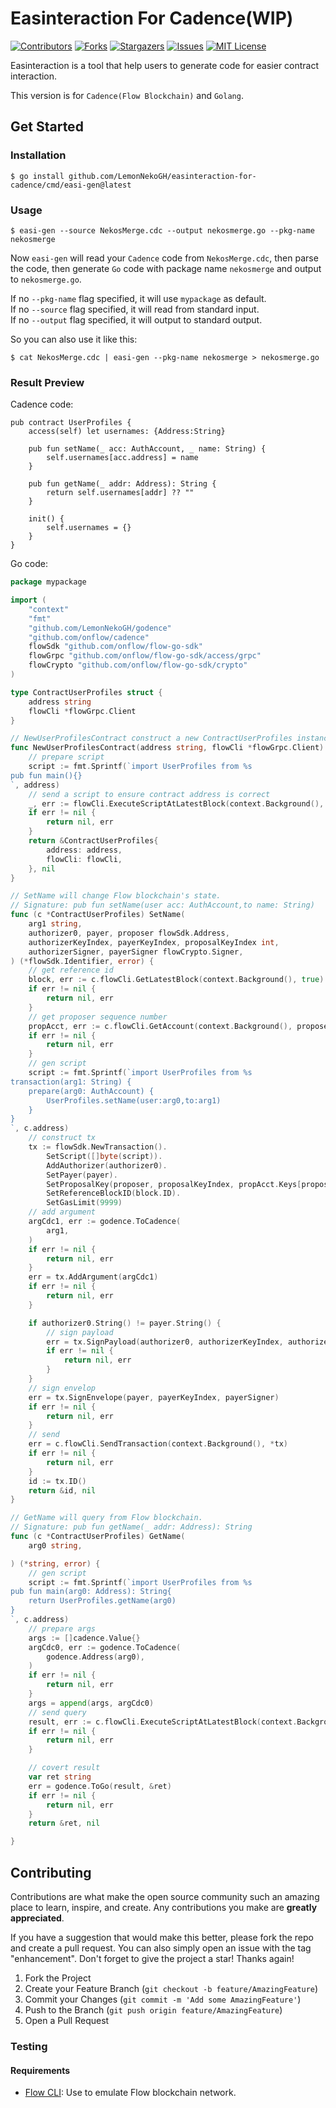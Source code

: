 # Easinteraction For Cadence(WIP)
[![Contributors][contributors-shield]][contributors-url]
[![Forks][forks-shield]][forks-url]
[![Stargazers][stars-shield]][stars-url]
[![Issues][issues-shield]][issues-url]
[![MIT License][license-shield]][license-url]

Easinteraction is a tool that help users to generate code for easier contract interaction.

This version is for `Cadence(Flow Blockchain)` and `Golang`.
## Get Started
### Installation
```shell
$ go install github.com/LemonNekoGH/easinteraction-for-cadence/cmd/easi-gen@latest
```
### Usage
```shell
$ easi-gen --source NekosMerge.cdc --output nekosmerge.go --pkg-name nekosmerge
```
Now `easi-gen` will read your `Cadence` code from `NekosMerge.cdc`, then parse the code, then generate `Go` code with package name `nekosmerge` and output to `nekosmerge.go`. 

If no `--pkg-name` flag specified, it will use `mypackage` as default.  
If no `--source` flag specified, it will read from standard input.  
If no `--output` flag specified, it will output to standard output.

So you can also use it like this:
```shell
$ cat NekosMerge.cdc | easi-gen --pkg-name nekosmerge > nekosmerge.go
```

### Result Preview
Cadence code:
```cadence
pub contract UserProfiles {
    access(self) let usernames: {Address:String}

    pub fun setName(_ acc: AuthAccount, _ name: String) {
        self.usernames[acc.address] = name
    }

    pub fun getName(_ addr: Address): String {
        return self.usernames[addr] ?? ""
    }

    init() {
        self.usernames = {}
    }
}
```
Go code:

```go
package mypackage

import (
	"context"
	"fmt"
	"github.com/LemonNekoGH/godence"
	"github.com/onflow/cadence"
	flowSdk "github.com/onflow/flow-go-sdk"
	flowGrpc "github.com/onflow/flow-go-sdk/access/grpc"
	flowCrypto "github.com/onflow/flow-go-sdk/crypto"
)

type ContractUserProfiles struct {
	address string
	flowCli *flowGrpc.Client
}

// NewUserProfilesContract construct a new ContractUserProfiles instance.
func NewUserProfilesContract(address string, flowCli *flowGrpc.Client) (*ContractUserProfiles, error) {
	// prepare script
	script := fmt.Sprintf(`import UserProfiles from %s
pub fun main(){}
`, address)
	// send a script to ensure contract address is correct
	_, err := flowCli.ExecuteScriptAtLatestBlock(context.Background(), []byte(script), nil)
	if err != nil {
		return nil, err
	}
	return &ContractUserProfiles{
		address: address,
		flowCli: flowCli,
	}, nil
}

// SetName will change Flow blockchain's state.
// Signature: pub fun setName(user acc: AuthAccount,to name: String)
func (c *ContractUserProfiles) SetName(
	arg1 string,
	authorizer0, payer, proposer flowSdk.Address,
	authorizerKeyIndex, payerKeyIndex, proposalKeyIndex int,
	authorizerSigner, payerSigner flowCrypto.Signer,
) (*flowSdk.Identifier, error) {
	// get reference id
	block, err := c.flowCli.GetLatestBlock(context.Background(), true)
	if err != nil {
		return nil, err
	}
	// get proposer sequence number
	propAcct, err := c.flowCli.GetAccount(context.Background(), proposer)
	if err != nil {
		return nil, err
	}
	// gen script
	script := fmt.Sprintf(`import UserProfiles from %s
transaction(arg1: String) {
    prepare(arg0: AuthAccount) {
        UserProfiles.setName(user:arg0,to:arg1)
    }
}
`, c.address)
	// construct tx
	tx := flowSdk.NewTransaction().
		SetScript([]byte(script)).
		AddAuthorizer(authorizer0).
		SetPayer(payer).
		SetProposalKey(proposer, proposalKeyIndex, propAcct.Keys[proposalKeyIndex].SequenceNumber).
		SetReferenceBlockID(block.ID).
		SetGasLimit(9999)
	// add argument
	argCdc1, err := godence.ToCadence(
		arg1,
	)
	if err != nil {
		return nil, err
	}
	err = tx.AddArgument(argCdc1)
	if err != nil {
		return nil, err
	}

	if authorizer0.String() != payer.String() {
		// sign payload
		err = tx.SignPayload(authorizer0, authorizerKeyIndex, authorizerSigner)
		if err != nil {
			return nil, err
		}
	}
	// sign envelop
	err = tx.SignEnvelope(payer, payerKeyIndex, payerSigner)
	if err != nil {
		return nil, err
	}
	// send
	err = c.flowCli.SendTransaction(context.Background(), *tx)
	if err != nil {
		return nil, err
	}
	id := tx.ID()
	return &id, nil
}

// GetName will query from Flow blockchain.
// Signature: pub fun getName(_ addr: Address): String
func (c *ContractUserProfiles) GetName(
	arg0 string,

) (*string, error) {
	// gen script
	script := fmt.Sprintf(`import UserProfiles from %s
pub fun main(arg0: Address): String{
    return UserProfiles.getName(arg0)
}
`, c.address)
	// prepare args
	args := []cadence.Value{}
	argCdc0, err := godence.ToCadence(
		godence.Address(arg0),
	)
	if err != nil {
		return nil, err
	}
	args = append(args, argCdc0)
	// send query
	result, err := c.flowCli.ExecuteScriptAtLatestBlock(context.Background(), []byte(script), args)
	if err != nil {
		return nil, err
	}

	// covert result
	var ret string
	err = godence.ToGo(result, &ret)
	if err != nil {
		return nil, err
	}
	return &ret, nil

}

```
## Contributing

Contributions are what make the open source community such an amazing place to learn, inspire, and create. Any contributions you make are **greatly appreciated**.

If you have a suggestion that would make this better, please fork the repo and create a pull request. You can also simply open an issue with the tag "enhancement".
Don't forget to give the project a star! Thanks again!

1. Fork the Project
2. Create your Feature Branch (`git checkout -b feature/AmazingFeature`)
3. Commit your Changes (`git commit -m 'Add some AmazingFeature'`)
4. Push to the Branch (`git push origin feature/AmazingFeature`)
5. Open a Pull Request

<!-- MARKDOWN LINKS & IMAGES -->
<!-- https://www.markdownguide.org/basic-syntax/#reference-style-links -->
[contributors-shield]: https://img.shields.io/github/contributors/LemonNekoGH/easinteraction-for-cadence.svg
[contributors-url]: https://github.com/LemonNekoGH/easinteraction-for-cadence/graphs/contributors
[forks-shield]: https://img.shields.io/github/forks/LemonNekoGH/easinteraction-for-cadence.svg
[forks-url]: https://github.com/LemonNekoGH/easinteraction-for-cadence/network/members
[stars-shield]: https://img.shields.io/github/stars/LemonNekoGH/easinteraction-for-cadence.svg
[stars-url]: https://github.com/LemonNekoGH/easinteraction-for-cadence/stargazers
[issues-shield]: https://img.shields.io/github/issues/LemonNekoGH/easinteraction-for-cadence.svg
[issues-url]: https://github.com/LemonNekoGH/easinteraction-for-cadence/issues
[license-shield]: https://img.shields.io/github/license/LemonNekoGH/easinteraction-for-cadence.svg
[license-url]: https://github.com/othneildrew/

### Testing
#### Requirements
- [Flow CLI](https://docs.onflow.org/flow-cli/): Use to emulate Flow blockchain network.

